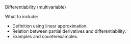 Differentiability (multivariable)

What to include:
- Definition using linear approximation.
- Relation between partial derivatives and differentiability.
- Examples and counterexamples.
